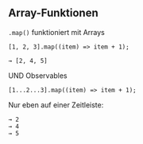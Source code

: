 ## Array-Funktionen

`.map()` funktioniert mit Arrays

    [1, 2, 3].map((item) => item + 1);

    → [2, 4, 5]

UND Observables

    [1...2...3].map((item) => item + 1);

Nur eben auf einer Zeitleiste:

    → 2
    → 4
    → 5
